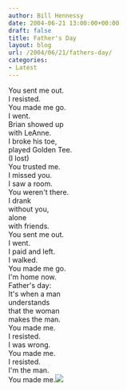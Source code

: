```yaml
---
author: Bill Hennessy
date: 2004-06-21 13:00:00+00:00
draft: false
title: Father's Day
layout: blog
url: /2004/06/21/fathers-day/
categories:
- Latest
---
```


You sent me out.  
I resisted.  
You made me go.  
I went.  
Brian showed up  
with LeAnne.  
I broke his toe,  
played Golden Tee.  
(I lost)  
You trusted me.  
I missed you.  
I saw a room.  
You weren't there.  
I drank  
without you,  
alone  
with friends.  
You sent me out.  
I went.  
I paid and left.  
I walked.  
You made me go.  
I'm home now.  
Father's day:  
It's when a man  
understands  
that the woman  
makes the man.  
You made me.  
I resisted.  
I was wrong.  
You made me.  
I resisted.  
I'm the man.  
You made me.![](https://blog.billhennessy.com/aggbug.aspx?PostID=748)

